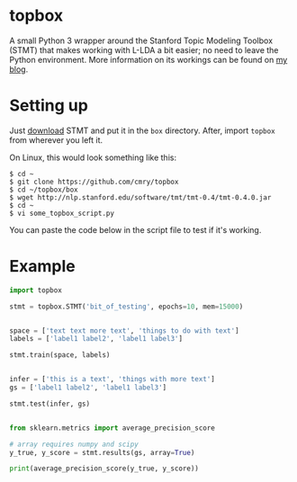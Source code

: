 # topbox
A small Python 3 wrapper around the Stanford Topic Modeling Toolbox (STMT) that makes working with L-LDA a bit easier; no need to leave the Python environment. More information on its workings can be found on [my blog](https://cmry.github.io/notes/topbox).

# Setting up

Just [download](http://nlp.stanford.edu/software/tmt/tmt-0.4/tmt-0.4.0.jar) STMT and put it in the `box` directory. After, import `topbox` from wherever you left it.

On Linux, this would look something like this:

``` shell
$ cd ~
$ git clone https://github.com/cmry/topbox
$ cd ~/topbox/box
$ wget http://nlp.stanford.edu/software/tmt/tmt-0.4/tmt-0.4.0.jar
$ cd ~
$ vi some_topbox_script.py
```

You can paste the code below in the script file to test if it's working.

# Example

``` python
import topbox

stmt = topbox.STMT('bit_of_testing', epochs=10, mem=15000)


space = ['text text more text', 'things to do with text']
labels = ['label1 label2', 'label1 label3']

stmt.train(space, labels)


infer = ['this is a text', 'things with more text']
gs = ['label1 label2', 'label1 label3']

stmt.test(infer, gs)


from sklearn.metrics import average_precision_score

# array requires numpy and scipy
y_true, y_score = stmt.results(gs, array=True)

print(average_precision_score(y_true, y_score))
```
